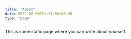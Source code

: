 ```yaml
---
title: "About"
date: 2021-02-06T21:37:58+05:30
type: "page"
---
```


This is some static page where you can write about yourself.
